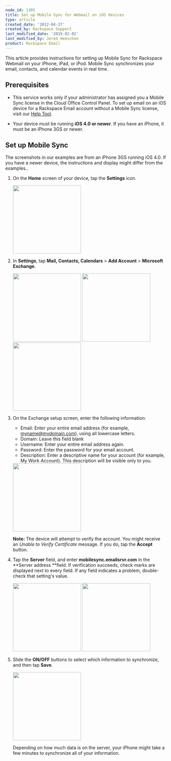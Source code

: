 ```yaml
---
node_id: 1385
title: Set up Mobile Sync for Webmail on iOS devices
type: article
created_date: '2012-04-27'
created_by: Rackspace Support
last_modified_date: '2015-02-02'
last_modified_by: Jered Heeschen
product: Rackspace Email
---
```


This article provides instructions for setting up Mobile Sync for
Rackspace Webmail on your iPhone, iPad, or iPod. Mobile Sync
synchronizes your email, contacts, and calendar events in real time.

Prerequisites
-------------

-   This service works only if your administrator has assigned you a
    Mobile Sync license in the Cloud Office Control Panel. To set up
    email on an iOS device for a Rackspace Email account without a
    Mobile Sync license, visit our [Help
    Tool](https://emailhelp.rackspace.com/).

-   Your device must be running **iOS 4.0 or newer**. If you have an
    iPhone, it must be an iPhone 3GS or newer.

Set up Mobile Sync
------------------

The screenshots in our examples are from an iPhone 3GS running iOS 4.0.
 If you have a newer device, the instructions and display might
differ from the examples..

1.  On the **Home** screen of your device, tap the **Settings** icon.

    <img src="http://c807163.r63.cf2.rackcdn.com/(E&amp;A)SettingUpMicrosoftExchangeEmailIphone1.png" width="213" />

2.  In **Settings**, tap **Mail, Contacts, Calendars** &gt; **Add
    Account** &gt; **Microsoft Exchange**.

    <img src="http://c807163.r63.cf2.rackcdn.com/(E&amp;A)SettingUpMicrosoftExchangeEmailIphone2.png" width="213" />
    <img src="http://c807163.r63.cf2.rackcdn.com/(E&amp;A)SettingUpMicrosoftExchangeEmailIphone3.png" width="213" />
    <img src="http://c807163.r63.cf2.rackcdn.com/(E&amp;A)SettingUpMicrosoftExchangeEmailIphone4.png" width="213" />

3.  On the Exchange setup screen, enter the following information:

    -   Email: Enter your entire email address (for example,
        myname@mydomain.com), using all lowercase letters.
    -   Domain: Leave this field blank
    -   Username: Enter your entire email address again.
    -   Password: Enter the password for your email account.
    -   Description: Enter a descriptive name for your account (for
        example, My Work Account). This description will be visible only
        to you.

    <img src="http://c14989053.r53.cf2.rackcdn.com/1.png" width="213" />

    **Note:** The device will attempt to verify the account. You
    might receive an *Unable to Verify Certificate* message. If you
    do, tap the **Accept** button.

4.  Tap the **Server** field, and enter **mobilesync.emailsrvr.com** in
    the **Server address **field. If verification succeeds, check marks
    are displayed next to every field. If any field indicates a problem,
    double-check that setting's value.

    <img src="http://c14989053.r53.cf2.rackcdn.com/2.png" width="213" />
    <img src="http://c14989053.r53.cf2.rackcdn.com/3.png" width="213" />

5.  Slide the **ON/OFF** buttons to select which information to
    synchronize, and then tap **Save**.

    <img src="http://c14989053.r53.cf2.rackcdn.com/4.png" width="213" />

    Depending on how much data is on the server, your iPhone might take
    a few minutes to synchronize all of your information.



